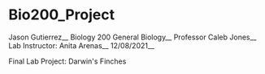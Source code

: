 # Bio200_Project
Jason Gutierrez__
Biology 200 General Biology__
Professor Caleb Jones__
Lab Instructor: Anita Arenas__
12/08/2021__

Final Lab Project:
Darwin's Finches
